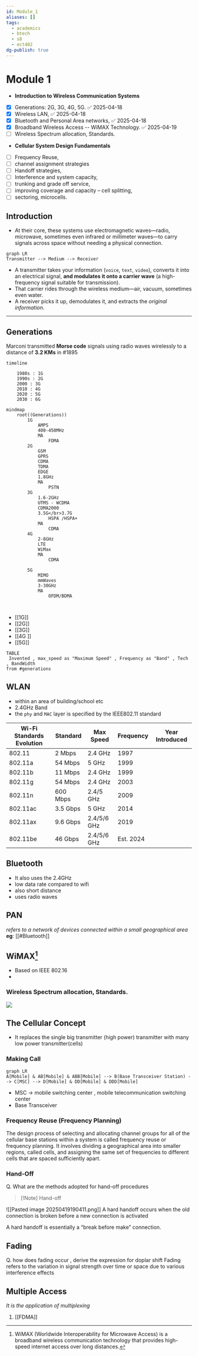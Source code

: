 ```yaml
---
id: Module_1
aliases: []
tags:
  - academics
  - btech
  - s8
  - ect402
dg-publish: true
---
```

# Module 1
 - **Introduction to Wireless Communication Systems**
- [x] Generations: 2G, 3G, 4G, 5G. ✅ 2025-04-18
- [x] Wireless LAN, ✅ 2025-04-18
- [x] Bluetooth and Personal Area networks, ✅ 2025-04-18
- [x] Broadband Wireless Access -- WiMAX Technology. ✅ 2025-04-19
- [ ] Wireless Spectrum allocation, Standards.
- **Cellular System Design Fundamentals** 
- [ ] Frequency Reuse, 
- [ ] channel assignment strategies
- [ ] Handoff strategies, 
- [ ] Interference and system capacity, 
- [ ] trunking and grade off service, 
- [ ] improving coverage and capacity – cell splitting,
- [ ] sectoring, microcells.

## Introduction
- At their core, these systems use electromagnetic waves—radio, microwave, sometimes even infrared or millimeter waves—to carry signals across space without needing a physical connection.

```mermaid
graph LR 
Transmitter --> Medium --> Receiver

```

- A transmitter takes your information (`voice`, `text`, `video`), converts it into an electrical signal, **and modulates it onto a carrier wave** (a high-frequency signal suitable for transmission).
- That carrier rides through the wireless medium—air, vacuum, sometimes even water.
- A receiver picks it up, demodulates it, and extracts the *original information*.

---

## Generations
Marconi transmitted **Morse code** signals using radio waves wirelessly to a distance of **3.2 KMs** in #1895 

```mermaid
timeline
	
	1980s : 1G  
	1990s : 2G
	2000 : 3G
	2010 : 4G
	2020 : 5G
	2030 : 6G

```

```mermaid
mindmap
	root((Generations))
		1G
			AMPS
			400-450MHz
			MA
				FDMA
		2G
			GSM
			GPRS
			CDMA
			TDMA
			EDGE
			1.8GHz
			MA
				PSTN 
		3G
			1.6-2GHz
			UTMS - WCDMA
			CDMA2000
			3.5G</br>3.7G
				HSPA /HSPA+
			MA
				CDMA
		4G
			2-8GHz
			LTE
			WiMax
			MA
				CDMA
				
		5G
			MIMO
			mmWaves
			3-30GHz
			MA
				OFDM/BDMA
		
			

```

- [[1G]]
- [[2G]]
- [[3G]]
- [[4G ]]
- [[5G]]

```dataview
TABLE  
 Invented , max_speed as "Maximum Speed" , Frequency as "Band" , Tech , BandWidth
from #generations 

```

## WLAN
- within an area of building/school etc
- 2.4GHz Band
- the `phy` and `MAC` layer is specified by the IEEE802.11 standard

| Wi-Fi Standards Evolution | Standard | Max Speed   | Frequency | Year Introduced |
| ------------------------- | -------- | ----------- | --------- | --------------- |
| 802.11                    | 2 Mbps   | 2.4 GHz     | 1997      |                 |
| 802.11a                   | 54 Mbps  | 5 GHz       | 1999      |                 |
| 802.11b                   | 11 Mbps  | 2.4 GHz     | 1999      |                 |
| 802.11g                   | 54 Mbps  | 2.4 GHz     | 2003      |                 |
| 802.11n                   | 600 Mbps | 2.4/5 GHz   | 2009      |                 |
| 802.11ac                  | 3.5 Gbps | 5 GHz       | 2014      |                 |
| 802.11ax                  | 9.6 Gbps | 2.4/5/6 GHz | 2019      |                 |
| 802.11be                  | 46 Gbps  | 2.4/5/6 GHz | Est. 2024 |                 |

## Bluetooth
- It also uses the 2.4GHz
- low data rate compared to wifi
- also short distance 
- uses radio waves
## PAN 
*refers to a network of devices connected within a small geographical area*
**eg**: [[#Bluetooth]]

## WiMAX[^1]

[^1]: WiMAX (Worldwide Interoperability for Microwave Access) is a broadband wireless communication technology that provides high-speed internet access over long distances.
- Based on IEEE 802.16 
- 

### Wireless Spectrum allocation, Standards.

![](https://cdn.britannica.com/76/276-050-7BFF196F/position-light-electromagnetic-spectrum-range-right.jpg)

## The Cellular Concept
- It replaces the single big transmitter (high  power) transmitter with many low power transmitter(cells) 

### Making Call

```mermaid
graph LR
A[Mobile] & AB[Mobile] & ABB[Mobile] --> B(Base Transceiver Station) --> C[MSC] --> D[Mobile] & DD[Mobile] & DDD[Mobile]

```

- MSC -> mobile switching center , mobile telecommunication switching center
- Base Transceiver
### Frequency Reuse (Frequency Planning)
The design process of selecting and allocating channel groups for all of the cellular base stations within a system is called frequency reuse or frequency planning. It involves dividing a geographical area into smaller regions, called  cells, and assigning the same set of frequencies to different cells that are spaced sufficiently apart.

### Hand-Off
Q. What are the methods adopted for hand-off procedures

>[!Note] Hand-off

![[Pasted image 20250419190411.png]]
A hard handoff occurs when the old connection is broken before a new connection is activated

A hard handoff is essentially a “break before make” connection.

## Fading 
Q.  how does fading occur , derive the expression for doplar shift
 Fading refers to the variation in signal strength over time or space due to various interference effects
 

## Multiple Access
*It is the application of multiplexing*
1. [[FDMA]]


